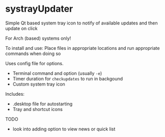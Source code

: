 # systrayUpdater
Simple Qt based system tray icon to notify of available updates and then update on click

For Arch (based) systems only!

To install and use: Place files in appropriate locations and run appropriate commands when doing so

Uses config file for options.
- Terminal command and option (usually `-e`)
- Timer duration for `checkupdates` to run in backgound
- Custom system tray icon

Includes:
- .desktop file for autostarting
- Tray and shortcut icons

TODO
- look into adding option to view news or quick list
